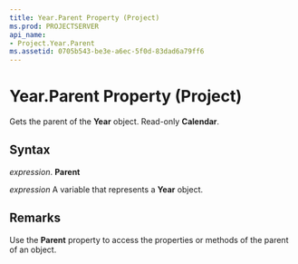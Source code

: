 ```yaml
---
title: Year.Parent Property (Project)
ms.prod: PROJECTSERVER
api_name:
- Project.Year.Parent
ms.assetid: 0705b543-be3e-a6ec-5f0d-83dad6a79ff6
---
```



# Year.Parent Property (Project)

Gets the parent of the  **Year** object. Read-only **Calendar**.


## Syntax

 _expression_. **Parent**

 _expression_ A variable that represents a **Year** object.


## Remarks

Use the  **Parent** property to access the properties or methods of the parent of an object.


